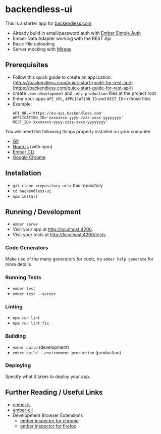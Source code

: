 # backendless-ui

This is a starter app for [backendless.com](https://backendless.com). 
- Already build in email/password auth with [Ember Simple Auth](https://ember-simple-auth.com/)
- Ember Data Adapter working with the REST Api
- Basic File uploading
- Server mocking with [Mirage](https://www.ember-cli-mirage.com/)

## Prerequisites

* Follow this quick guide to create an application: (https://backendless.com/quick-start-guide-for-rest-api/)[https://backendless.com/quick-start-guide-for-rest-api/]
* create `.env-development` and `.env-production` files at the project root
* Enter your apps `API_URL`, `APPLICATION_ID` and `REST_ID` in those files
* Example:
  ```
  API_URL='https://eu-api.backendless.com'
  APPLICATION_ID='xxxxxxxx-yyyy-zzzz-xxxx-yyyyyyyy'
  REST_ID='xxxxxxxx-yyyy-zzzz-xxxx-yyyyyyyy'
  ```



You will need the following things properly installed on your computer.

* [Git](https://git-scm.com/)
* [Node.js](https://nodejs.org/) (with npm)
* [Ember CLI](https://cli.emberjs.com/release/)
* [Google Chrome](https://google.com/chrome/)

## Installation

* `git clone <repository-url>` this repository
* `cd backendless-ui`
* `npm install`

## Running / Development

* `ember serve`
* Visit your app at [http://localhost:4200](http://localhost:4200).
* Visit your tests at [http://localhost:4200/tests](http://localhost:4200/tests).

### Code Generators

Make use of the many generators for code, try `ember help generate` for more details

### Running Tests

* `ember test`
* `ember test --server`

### Linting

* `npm run lint`
* `npm run lint:fix`

### Building

* `ember build` (development)
* `ember build --environment production` (production)

### Deploying

Specify what it takes to deploy your app.

## Further Reading / Useful Links

* [ember.js](https://emberjs.com/)
* [ember-cli](https://cli.emberjs.com/release/)
* Development Browser Extensions
  * [ember inspector for chrome](https://chrome.google.com/webstore/detail/ember-inspector/bmdblncegkenkacieihfhpjfppoconhi)
  * [ember inspector for firefox](https://addons.mozilla.org/en-US/firefox/addon/ember-inspector/)
